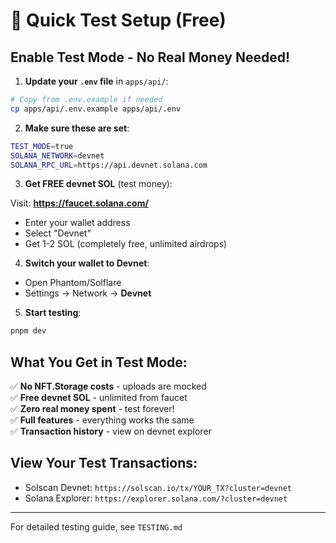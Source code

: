 # 🧪 Quick Test Setup (Free)

## Enable Test Mode - No Real Money Needed!

1. **Update your `.env` file** in `apps/api/`:

```bash
# Copy from .env.example if needed
cp apps/api/.env.example apps/api/.env
```

2. **Make sure these are set**:

```bash
TEST_MODE=true
SOLANA_NETWORK=devnet
SOLANA_RPC_URL=https://api.devnet.solana.com
```

3. **Get FREE devnet SOL** (test money):

Visit: **https://faucet.solana.com/**

- Enter your wallet address
- Select "Devnet"
- Get 1-2 SOL (completely free, unlimited airdrops)

4. **Switch your wallet to Devnet**:

- Open Phantom/Solflare
- Settings → Network → **Devnet**

5. **Start testing**:

```bash
pnpm dev
```

## What You Get in Test Mode:

✅ **No NFT.Storage costs** - uploads are mocked  
✅ **Free devnet SOL** - unlimited from faucet  
✅ **Zero real money spent** - test forever!  
✅ **Full features** - everything works the same  
✅ **Transaction history** - view on devnet explorer

## View Your Test Transactions:

- Solscan Devnet: `https://solscan.io/tx/YOUR_TX?cluster=devnet`
- Solana Explorer: `https://explorer.solana.com/?cluster=devnet`

---

For detailed testing guide, see `TESTING.md`
